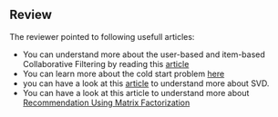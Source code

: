 
## Review

The reviewer pointed to following usefull articles:
* You can understand more about the user-based and item-based Collaborative Filtering by reading this [article](https://medium.com/@wwwbbb8510/comparison-of-user-based-and-item-based-collaborative-filtering-f58a1c8a3f1d)
* You can learn more about the cold start problem [here](https://towardsdatascience.com/solving-cold-user-problem-for-recommendation-system-using-multi-armed-bandit-d36e42fe8d44)
* you can have a look at this [article](https://medium.com/@jonathan_hui/machine-learning-singular-value-decomposition-svd-principal-component-analysis-pca-1d45e885e491) to understand more about SVD.
* You can have a look at this article to understand more about [Recommendation Using Matrix Factorization](https://medium.com/@paritosh_30025/recommendation-using-matrix-factorization-5223a8ee1f4)
